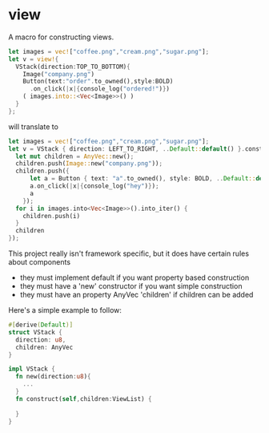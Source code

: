 # view

A macro for constructing views.

```rust
let images = vec!["coffee.png","cream.png","sugar.png"];
let v = view!{
  VStack(direction:TOP_TO_BOTTOM){
    Image("company.png")
    Button(text:"order".to_owned(),style:BOLD)
      .on_click(|x|{console_log("ordered!")})
    ( images.into::<Vec<Image>>() )
  }
};
```

will translate to

```rust
let images = vec!["coffee.png","cream.png","sugar.png"];
let v = VStack { direction: LEFT_TO_RIGHT, ..Default::default() }.construct({
  let mut children = AnyVec::new();
  children.push(Image::new("company.png"));
  children.push({
      let a = Button { text: "a".to_owned(), style: BOLD, ..Default::default() };
      a.on_click(|x|{console_log("hey")});
      a
    });
  for i in images.into<Vec<Image>>().into_iter() {
    children.push(i)
  }
  children
});
```

This project really isn't framework specific, but it does have certain rules about components

* they must implement default if you want property based construction
* they must have a 'new' constructor if you want simple construction
* they must have an property AnyVec 'children' if children can be added

Here's a simple example to follow:

```rust
#[derive(Default)]
struct VStack {
  direction: u8,
  children: AnyVec
}

impl VStack {
  fn new(direction:u8){
    ...
  }
  fn construct(self,children:ViewList) {
  
  }
}
```
